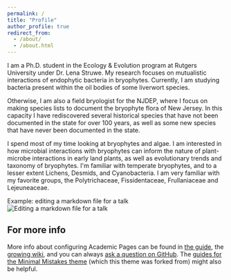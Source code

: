 ```yaml
---
permalink: /
title: "Profile"
author_profile: true
redirect_from: 
  - /about/
  - /about.html
---
```


I am a Ph.D. student in the Ecology & Evolution program at Rutgers University under Dr. Lena Struwe. My research focuses on mutualistic interactions of endophytic bacteria in bryophytes. Currently, I am studying bacteria present within the oil bodies of some liverwort species.

Otherwise, I am also a field bryologist for the NJDEP, where I focus on making species lists to document the bryophyte flora of New Jersey. In this capacity I have rediscovered several historical species that have not been documented in the state for over 100 years, as well as some new species that have never been documented in the state. 

I spend most of my time looking at bryophytes and algae. I am interested in how microbial interactions with bryophytes can inform the nature of plant-microbe interactions in early land plants, as well as evolutionary trends and taxonomy of bryophytes. I'm familiar with temperate bryophytes, and to a lesser extent Lichens, Desmids, and Cyanobacteria. I am very familiar with my favorite groups, the Polytrichaceae, Fissidentaceae, Frullaniaceae and Lejeuneaceae.

Example: editing a markdown file for a talk
![Editing a markdown file for a talk](/images/editing-talk.png)

For more info
------
More info about configuring Academic Pages can be found in [the guide](https://academicpages.github.io/markdown/), the [growing wiki](https://github.com/academicpages/academicpages.github.io/wiki), and you can always [ask a question on GitHub](https://github.com/academicpages/academicpages.github.io/discussions). The [guides for the Minimal Mistakes theme](https://mmistakes.github.io/minimal-mistakes/docs/configuration/) (which this theme was forked from) might also be helpful.
